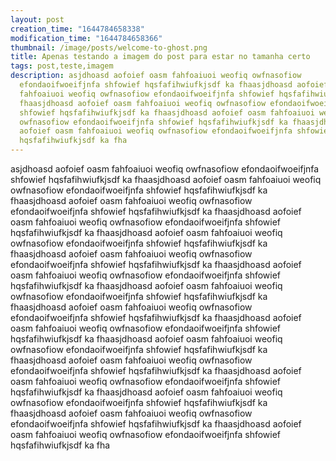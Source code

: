 ```yaml
---
layout: post
creation_time: "1644784658338"
modification_time: "1644784658366"
thumbnail: /image/posts/welcome-to-ghost.png
title: Apenas testando a imagem do post para estar no tamanha certo
tags: post,teste,imagem
description: asjdhoasd aofoief oasm fahfoaiuoi weofiq owfnasofiow
  efondaoifwoeifjnfa shfowief hqsfafihwiufkjsdf ka fhaasjdhoasd aofoief oasm
  fahfoaiuoi weofiq owfnasofiow efondaoifwoeifjnfa shfowief hqsfafihwiufkjsdf ka
  fhaasjdhoasd aofoief oasm fahfoaiuoi weofiq owfnasofiow efondaoifwoeifjnfa
  shfowief hqsfafihwiufkjsdf ka fhaasjdhoasd aofoief oasm fahfoaiuoi weofiq
  owfnasofiow efondaoifwoeifjnfa shfowief hqsfafihwiufkjsdf ka fhaasjdhoasd
  aofoief oasm fahfoaiuoi weofiq owfnasofiow efondaoifwoeifjnfa shfowief
  hqsfafihwiufkjsdf ka fha
---
```

asjdhoasd aofoief oasm fahfoaiuoi weofiq owfnasofiow efondaoifwoeifjnfa shfowief hqsfafihwiufkjsdf ka fhaasjdhoasd aofoief oasm fahfoaiuoi weofiq owfnasofiow efondaoifwoeifjnfa shfowief hqsfafihwiufkjsdf ka fhaasjdhoasd aofoief oasm fahfoaiuoi weofiq owfnasofiow efondaoifwoeifjnfa shfowief hqsfafihwiufkjsdf ka fhaasjdhoasd aofoief oasm fahfoaiuoi weofiq owfnasofiow efondaoifwoeifjnfa shfowief hqsfafihwiufkjsdf ka fhaasjdhoasd aofoief oasm fahfoaiuoi weofiq owfnasofiow efondaoifwoeifjnfa shfowief hqsfafihwiufkjsdf ka fhaasjdhoasd aofoief oasm fahfoaiuoi weofiq owfnasofiow efondaoifwoeifjnfa shfowief hqsfafihwiufkjsdf ka fhaasjdhoasd aofoief oasm fahfoaiuoi weofiq owfnasofiow efondaoifwoeifjnfa shfowief hqsfafihwiufkjsdf ka fhaasjdhoasd aofoief oasm fahfoaiuoi weofiq owfnasofiow efondaoifwoeifjnfa shfowief hqsfafihwiufkjsdf ka fhaasjdhoasd aofoief oasm fahfoaiuoi weofiq owfnasofiow efondaoifwoeifjnfa shfowief hqsfafihwiufkjsdf ka fhaasjdhoasd aofoief oasm fahfoaiuoi weofiq owfnasofiow efondaoifwoeifjnfa shfowief hqsfafihwiufkjsdf ka fhaasjdhoasd aofoief oasm fahfoaiuoi weofiq owfnasofiow efondaoifwoeifjnfa shfowief hqsfafihwiufkjsdf ka fhaasjdhoasd aofoief oasm fahfoaiuoi weofiq owfnasofiow efondaoifwoeifjnfa shfowief hqsfafihwiufkjsdf ka fhaasjdhoasd aofoief oasm fahfoaiuoi weofiq owfnasofiow efondaoifwoeifjnfa shfowief hqsfafihwiufkjsdf ka fhaasjdhoasd aofoief oasm fahfoaiuoi weofiq owfnasofiow efondaoifwoeifjnfa shfowief hqsfafihwiufkjsdf ka fhaasjdhoasd aofoief oasm fahfoaiuoi weofiq owfnasofiow efondaoifwoeifjnfa shfowief hqsfafihwiufkjsdf ka fhaasjdhoasd aofoief oasm fahfoaiuoi weofiq owfnasofiow efondaoifwoeifjnfa shfowief hqsfafihwiufkjsdf ka fha